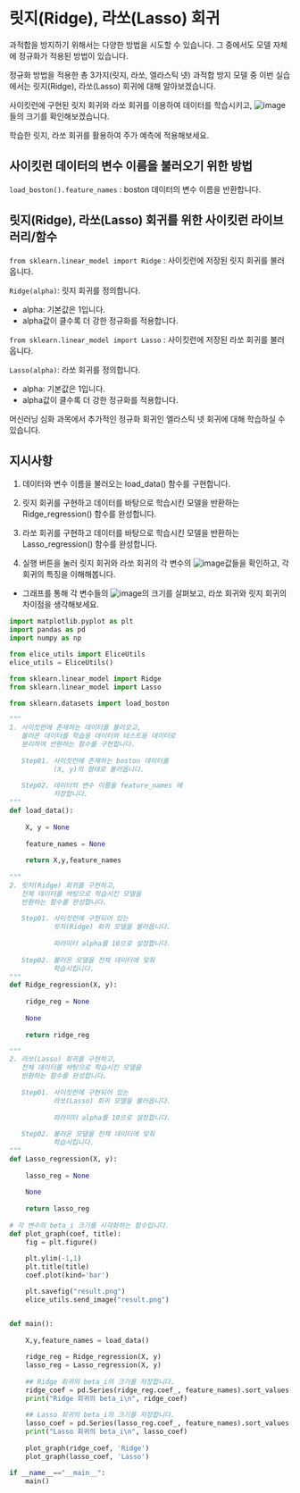 # 릿지(Ridge), 라쏘(Lasso) 회귀
과적합을 방지하기 위해서는 다양한 방법을 시도할 수 있습니다. 그 중에서도 모델 자체에 정규화가 적용된 방법이 있습니다.

정규화 방법을 적용한 총 3가지(릿지, 라쏘, 엘라스틱 넷) 과적합 방지 모델 중 이번 실습에서는 릿지(Ridge), 라쏘(Lasso) 회귀에 대해 알아보겠습니다.

사이킷런에 구현된 릿지 회귀와 라쏘 회귀를 이용하여 데이터를 학습시키고, ![image](https://user-images.githubusercontent.com/110414297/187682900-ba7a3319-a064-4c48-861e-0978faf84138.png)들의 크기를 확인해보겠습니다.

학습한 릿지, 라쏘 회귀를 활용하여 주가 예측에 적용해보세요.

## 사이킷런 데이터의 변수 이름을 불러오기 위한 방법
```load_boston().feature_names``` : boston 데이터의 변수 이름을 반환합니다.


## 릿지(Ridge), 라쏘(Lasso) 회귀를 위한 사이킷런 라이브러리/함수

```from sklearn.linear_model import Ridge``` : 사이킷런에 저장된 릿지 회귀를 불러옵니다.

```Ridge(alpha)```: 릿지 회귀를 정의합니다.

 - alpha: 기본값은 1입니다.
 - alpha값이 클수록 더 강한 정규화를 적용합니다.

```from sklearn.linear_model import Lasso``` : 사이킷런에 저장된 라쏘 회귀를 불러옵니다.

```Lasso(alpha)```: 라쏘 회귀를 정의합니다.

 - alpha: 기본값은 1입니다.
 - alpha값이 클수록 더 강한 정규화를 적용합니다.

머신러닝 심화 과목에서 추가적인 정규화 회귀인 엘라스틱 넷 회귀에 대해 학습하실 수 있습니다.


## 지시사항

1. 데이터와 변수 이름을 불러오는 load_data() 함수를 구현합니다.
 
2. 릿지 회귀를 구현하고 데이터를 바탕으로 학습시킨 모델을 반환하는 Ridge_regression() 함수를 완성합니다.
 
3. 라쏘 회귀를 구현하고 데이터를 바탕으로 학습시킨 모델을 반환하는 Lasso_regression() 함수를 완성합니다.

4. 실행 버튼을 눌러 릿지 회귀와 라쏘 회귀의 각 변수의 ![image](https://user-images.githubusercontent.com/110414297/187682900-ba7a3319-a064-4c48-861e-0978faf84138.png)값들을 확인하고, 각 회귀의 특징을 이해해봅니다.
 - 그래프를 통해 각 변수들의 ![image](https://user-images.githubusercontent.com/110414297/187682900-ba7a3319-a064-4c48-861e-0978faf84138.png)의 크기를 살펴보고, 라쏘 회귀와 릿지 회귀의 차이점을 생각해보세요.

```python
import matplotlib.pyplot as plt
import pandas as pd
import numpy as np

from elice_utils import EliceUtils
elice_utils = EliceUtils()

from sklearn.linear_model import Ridge
from sklearn.linear_model import Lasso

from sklearn.datasets import load_boston

"""
1. 사이킷런에 존재하는 데이터를 불러오고, 
   불러온 데이터를 학습용 데이터와 테스트용 데이터로 
   분리하여 반환하는 함수를 구현합니다.
   
   Step01. 사이킷런에 존재하는 boston 데이터를 
           (X, y)의 형태로 불러옵니다. 
   
   Step02. 데이터의 변수 이름을 feature_names 에
           저장합니다.
"""
def load_data():
    
    X, y = None
    
    feature_names = None
    
    return X,y,feature_names
    
"""
2. 릿지(Ridge) 회귀를 구현하고, 
   전체 데이터를 바탕으로 학습시킨 모델을 
   반환하는 함수를 완성합니다.
   
   Step01. 사이킷런에 구현되어 있는 
           릿지(Ridge) 회귀 모델을 불러옵니다.
           
           파라미터 alpha를 10으로 설정합니다.
   
   Step02. 불러온 모델을 전체 데이터에 맞춰
           학습시킵니다.
"""
def Ridge_regression(X, y):
    
    ridge_reg = None
    
    None
    
    return ridge_reg

"""
2. 라쏘(Lasso) 회귀를 구현하고, 
   전체 데이터를 바탕으로 학습시킨 모델을 
   반환하는 함수를 완성합니다.
   
   Step01. 사이킷런에 구현되어 있는 
           라쏘(Lasso) 회귀 모델을 불러옵니다.
           
           파라미터 alpha를 10으로 설정합니다.
   
   Step02. 불러온 모델을 전체 데이터에 맞춰
           학습시킵니다.
"""
def Lasso_regression(X, y):
    
    lasso_reg = None
    
    None
    
    return lasso_reg
    
# 각 변수의 beta_i 크기를 시각화하는 함수입니다.
def plot_graph(coef, title):
    fig = plt.figure()
    
    plt.ylim(-1,1)
    plt.title(title)
    coef.plot(kind='bar')

    plt.savefig("result.png")
    elice_utils.send_image("result.png")


def main():
    
    X,y,feature_names = load_data()
    
    ridge_reg = Ridge_regression(X, y)
    lasso_reg = Lasso_regression(X, y)
    
    ## Ridge 회귀의 beta_i의 크기를 저장합니다.
    ridge_coef = pd.Series(ridge_reg.coef_, feature_names).sort_values()
    print("Ridge 회귀의 beta_i\n", ridge_coef)
    
    ## Lasso 회귀의 beta_i의 크기를 저장합니다.
    lasso_coef = pd.Series(lasso_reg.coef_, feature_names).sort_values()
    print("Lasso 회귀의 beta_i\n", lasso_coef)
    
    plot_graph(ridge_coef, 'Ridge')
    plot_graph(lasso_coef, 'Lasso')

if __name__=="__main__":
    main()
```
